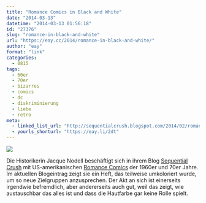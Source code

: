 ```yaml
---
title: "Romance Comics in Black and White"
date: "2014-03-13"
datetime: "2014-03-13 01:56:18"
id: "27376"
slug: "romance-in-black-and-white"
url: "https://eay.cc/2014/romance-in-black-and-white/"
author: "eay"
format: "link"
categories:
  - 0815
tags:
  - 60er
  - 70er
  - bizarres
  - comics
  - dc
  - diskriminierung
  - liebe
  - retro
meta:
  - linked_list_url: "http://sequentialcrush.blogspot.com/2014/02/romance-in-black-and-white-romance.html"
  - yourls_shorturl: "https://eay.li/2dt"
---
```


[![](https://eay.cc/uploads/2014/comicsdiversity.jpg)](http://sequentialcrush.blogspot.com/2014/02/romance-in-black-and-white-romance.html)

Die Historikerin Jacque Nodell beschäftigt sich in ihrem Blog [Sequential Crush](http://sequentialcrush.blogspot.com/) mit US-amerikanischen [Romance Comics](https://en.wikipedia.org/wiki/Romance_comics) der 1960er und 70er Jahre. Im aktuellen Blogeintrag zeigt sie ein Heft, das teilweise umkoloriert wurde, um so neue Zielgruppen anzusprechen. Der Akt an sich ist einerseits irgendwie befremdlich, aber andererseits auch gut, weil das zeigt, wie austauschbar das alles ist und dass die Hautfarbe gar keine Rolle spielt.

